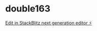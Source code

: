 # double163

[Edit in StackBlitz next generation editor ⚡️](https://stackblitz.com/~/github.com/kvartiil/double163)